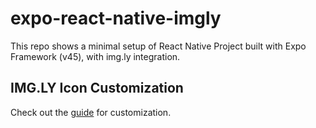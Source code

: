# expo-react-native-imgly

This repo shows a minimal setup of React Native Project built with Expo Framework (v45), with img.ly integration.

## IMG.LY Icon Customization
Check out the [guide](https://img.ly/docs/pesdk/react-native/guides/user-interface/customize-icons/) for customization.

